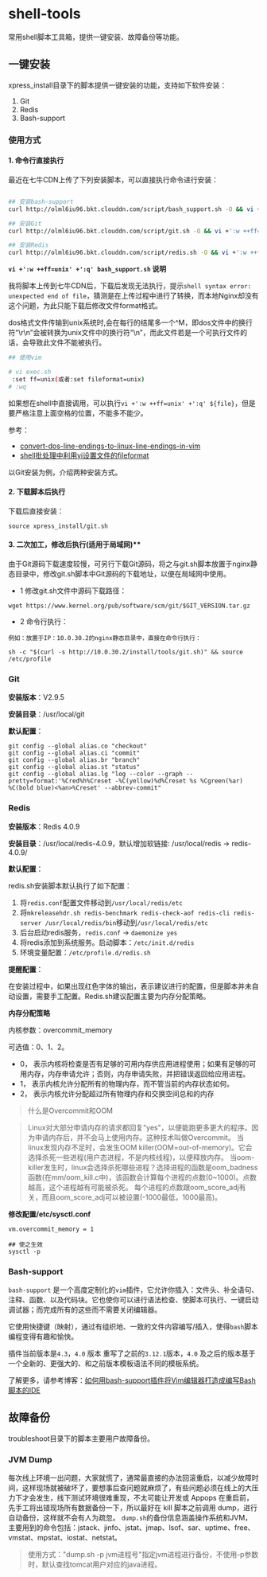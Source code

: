 # shell-tools

常用shell脚本工具箱，提供一键安装、故障备份等功能。

## 一键安装

xpress_install目录下的脚本提供一键安装的功能，支持如下软件安装：

1. Git
2. Redis
3. Bash-support


### 使用方式

#### 1. 命令行直接执行

最近在七牛CDN上传了下列安装脚本，可以直接执行命令进行安装：

```bash

## 安装bash-support
curl http://olml6iu96.bkt.clouddn.com/script/bash_support.sh -O && vi +':w ++ff=unix' +':q' bash_support.sh && sh bash_support.sh

## 安装Git
curl http://olml6iu96.bkt.clouddn.com/script/git.sh -O && vi +':w ++ff=unix' +':q' git.sh && sh git.sh && source /etc/profile

## 安装Redis
curl http://olml6iu96.bkt.clouddn.com/script/redis.sh -O && vi +':w ++ff=unix' +':q' redis.sh && sh redis.sh && source /etc/profile

```

**`vi +':w ++ff=unix' +':q' bash_support.sh` 说明**

我将脚本上传到七牛CDN后，下载后发现无法执行，提示`shell syntax error: unexpected end of file`，猜测是在上传过程中进行了转换，而本地Nginx却没有这个问题，为此只能下载后修改文件format格式。

dos格式文件传输到unix系统时,会在每行的结尾多一个^M，即dos文件中的换行符“\r\n”会被转换为unix文件中的换行符“\n”，而此文件若是一个可执行文件的话，会导致此文件不能被执行。

```bash
## 使用vim

# vi exec.sh  
 :set ff=unix(或者:set fileformat=unix)  
# :wq
```

如果想在shell中直接调用，可以执行`vi +':w ++ff=unix' +':q' ${file}`，但是要严格注意上面空格的位置，不能多不能少。

参考：

* [convert-dos-line-endings-to-linux-line-endings-in-vim][2]
* [shell批处理中利用vi设置文件的fileformat][3]


以Git安装为例，介绍两种安装方式。

#### 2. 下载脚本后执行

下载后直接安装：

```
source xpress_install/git.sh
```

#### 3. 二次加工，修改后执行(适用于局域网)**

由于Git源码下载速度较慢，可另行下载Git源码，将之与git.sh脚本放置于nginx静态目录中，修改git.sh脚本中Git源码的下载地址，以便在局域网中使用。

* 1 修改git.sh文件中源码下载路径：

```
wget https://www.kernel.org/pub/software/scm/git/$GIT_VERSION.tar.gz 
```

* 2 命令行执行：

```
例如：放置于IP：10.0.30.2的nginx静态目录中，直接在命令行执行：

sh -c "$(curl -s http://10.0.30.2/install/tools/git.sh)" && source /etc/profile
```



### Git

**安装版本**：V2.9.5

**安装目录**：/usr/local/git

**默认配置**：

```
git config --global alias.co "checkout"
git config --global alias.ci "commit"
git config --global alias.br "branch"
git config --global alias.st "status"
git config --global alias.lg "log --color --graph --pretty=format:'%Cred%h%Creset -%C(yellow)%d%Creset %s %Cgreen(%ar) %C(bold blue)<%an>%Creset' --abbrev-commit"
```

### Redis

**安装版本**：Redis 4.0.9

**安装目录**：/usr/local/redis-4.0.9，默认增加软链接: /usr/local/redis -> redis-4.0.9/

**默认配置**：

redis.sh安装脚本默认执行了如下配置：

1. 将`redis.conf`配置文件移动到`/usr/local/redis/etc`
2. 将`mkreleasehdr.sh redis-benchmark redis-check-aof redis-cli redis-server /usr/local/redis/bin`移动到`/usr/local/redis/etc`
3. 后台启动redis服务，`redis.conf` -> `daemonize yes`
4. 将redis添加到系统服务。启动脚本：`/etc/init.d/redis`
5. 环境变量配置：`/etc/profile.d/redis.sh`


**提醒配置**：

在安装过程中，如果出现红色字体的输出，表示建议进行的配置，但是脚本并未自动设置，需要手工配置。Redis.sh建议配置主要为内存分配策略。

**内存分配策略**

内核参数：overcommit_memory 

可选值：0、1、2。
* 0， 表示内核将检查是否有足够的可用内存供应用进程使用；如果有足够的可用内存，内存申请允许；否则，内存申请失败，并把错误返回给应用进程。
* 1， 表示内核允许分配所有的物理内存，而不管当前的内存状态如何。
* 2， 表示内核允许分配超过所有物理内存和交换空间总和的内存

> 什么是Overcommit和OOM
  
>   Linux对大部分申请内存的请求都回复"yes"，以便能跑更多更大的程序。因为申请内存后，并不会马上使用内存。这种技术叫做Overcommit。
    当linux发现内存不足时，会发生OOM killer(OOM=out-of-memory)。它会选择杀死一些进程(用户态进程，不是内核线程)，以便释放内存。
    当oom-killer发生时，linux会选择杀死哪些进程？选择进程的函数是oom_badness函数(在mm/oom_kill.c中)，该函数会计算每个进程的点数(0~1000)。点数越高，这个进程越有可能被杀死。
    每个进程的点数跟oom_score_adj有关，而且oom_score_adj可以被设置(-1000最低，1000最高)。


**修改配置/etc/sysctl.conf**

```
vm.overcommit_memory = 1 

## 使之生效
sysctl -p 

```

### Bash-support

`bash-support` 是一个高度定制化的`vim`插件，它允许你插入：文件头、补全语句、注释、函数、以及代码块。它也使你可以进行语法检查、使脚本可执行、一键启动调试器；而完成所有的这些而不需要关闭编辑器。

它使用快捷键（映射），通过有组织地、一致的文件内容编写/插入，使得`bash`脚本编程变得有趣和愉快。

插件当前版本是`4.3`，`4.0` 版本 重写了之前的` 3.12.1 `版本，`4.0` 及之后的版本基于一个全新的、更强大的、和之前版本模板语法不同的模板系统。

了解更多，请参考博客：[如何用bash-support插件将Vim编辑器打造成编写Bash脚本的IDE][1]



## 故障备份

troubleshoot目录下的脚本主要用户故障备份。

### JVM Dump

每次线上环境一出问题，大家就慌了，通常最直接的办法回滚重启，以减少故障时间，这样现场就被破坏了，要想事后查问题就麻烦了，有些问题必须在线上的大压力下才会发生，线下测试环境很难重现，不太可能让开发或 Appops 在重启前，先手工将出错现场所有数据备份一下，所以最好在 kill 脚本之前调用 dump，进行自动备份，这样就不会有人为疏忽。 
`dump.sh`的备份信息涵盖操作系统和JVM，主要用到的命令包括：jstack、jinfo、jstat、jmap、lsof、sar、uptime、free、vmstat、mpstat、iostat、netstat。

> 使用方式：\"dump.sh -p jvm进程号\"指定jvm进程进行备份，不使用-p参数时，默认查找tomcat用户对应的java进程。

      
  [1]: https://roc-wong.github.io/blog/2018/02/bash-support-vim-Bash-IDE.html
  [2]: https://stackoverflow.com/questions/82726/convert-dos-line-endings-to-linux-line-endings-in-vim
  [3]: http://fandayrockworld.iteye.com/blog/1336096